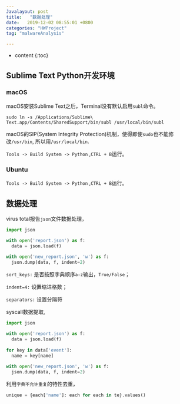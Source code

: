 ```yaml
---
Javalayout: post
title:   "数据处理"
date:   2019-12-02 08:55:01 +0800
categories: "HWProject"
tag: "malwareAnalysis"

---
```


* content
{:toc}






## Sublime Text Python开发环境

### macOS

macOS安装Sublime Text之后，Terminal没有默认启用`subl`命令。

```shell
sudo ln -s /Applications/Sublime\ Text.app/Contents/SharedSupport/bin/subl /usr/local/bin/subl
```

macOS的SIP(System Integrity Protection)机制，使得即使`sudo`也不能修改`/usr/bin`, 所以用`/usr/local/bin`.

`Tools -> Build System -> Python` ,`CTRL + B`运行。

### Ubuntu

`Tools -> Build System -> Python` ,`CTRL + B`运行。

## 数据处理

virus total报告`json`文件数据处理，

```python
import json

with open('report.json') as f:
  data = json.load(f)
  
with open('new_report.json', 'w') as f:
  json.dump(data, f, indent=2)
```

`sort_keys:` 是否按照字典顺序`a-z`输出，`True/False`；

`indent=4:` 设置缩进格数；

`separators:` 设置分隔符



syscall数据提取,

```python
import json

with open('report.json') as f:
  data = json.load(f)
  
for key in data['event']:
  name = key[name]
  
with open('new_report.json', 'w') as f:
  json.dump(data, f, indent=2)
```

利用`字典不允许重复`的特性去重，

```python
unique = {each['name']: each for each in te}.values()
```

